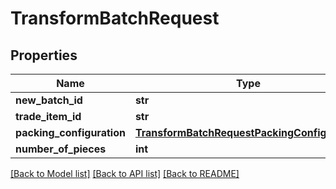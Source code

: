 # TransformBatchRequest

## Properties
Name | Type | Description | Notes
------------ | ------------- | ------------- | -------------
**new_batch_id** | **str** |  | 
**trade_item_id** | **str** |  | [optional] 
**packing_configuration** | [**TransformBatchRequestPackingConfiguration**](TransformBatchRequestPackingConfiguration.md) |  | [optional] 
**number_of_pieces** | **int** |  | [optional] 

[[Back to Model list]](../README.md#documentation-for-models) [[Back to API list]](../README.md#documentation-for-api-endpoints) [[Back to README]](../README.md)

